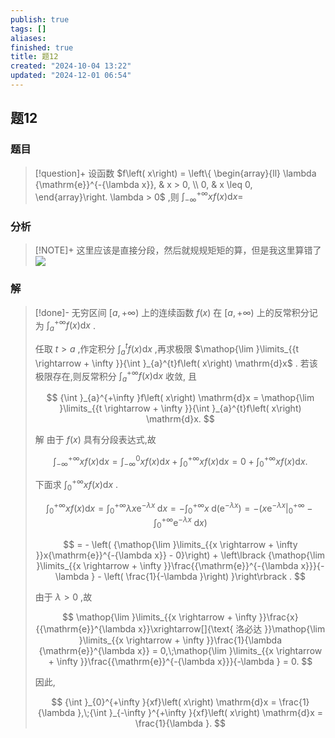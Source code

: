```yaml
---
publish: true
tags: []
aliases: 
finished: true
title: 题12
created: "2024-10-04 13:22"
updated: "2024-12-01 06:54"
---
```

## 题12
### 题目
> [!question]+
> 设函数 $f\left( x\right)  = \left\{  \begin{array}{ll} \lambda {\mathrm{e}}^{-{\lambda x}}, & x > 0, \\  0, & x \leq  0, \end{array}\right. \lambda  > 0$ ,则 ${\int }_{-\infty }^{+\infty }{xf}\left( x\right) \mathrm{d}x =$
### 分析
> [!NOTE]+
> 这里应该是直接分段，然后就规规矩矩的算，但是我这里算错了
> ![](https://img.hwenyi.live/202411061920266.webp)
### 解
> [!done]-
> 无穷区间 $\lbrack a, + \infty )$ 上的连续函数 $f\left( x\right)$ 在 $\lbrack a, + \infty )$ 上的反常积分记为 ${\int }_{a}^{+\infty }f\left( x\right) \mathrm{d}x$ .
> 
> 任取 $t > a$ ,作定积分 ${\int }_{a}^{t}f\left( x\right) \mathrm{d}x$ ,再求极限 $\mathop{\lim }\limits_{{t \rightarrow   + \infty }}{\int }_{a}^{t}f\left( x\right) \mathrm{d}x$ . 若该极限存在,则反常积分 ${\int }_{a}^{+\infty }f\left( x\right) \mathrm{d}x$ 收敛, 且
> 
> $$
> {\int }_{a}^{+\infty }f\left( x\right) \mathrm{d}x = \mathop{\lim }\limits_{{t \rightarrow   + \infty }}{\int }_{a}^{t}f\left( x\right) \mathrm{d}x.
> $$
> 
> 解 由于 $f\left( x\right)$ 具有分段表达式,故
> 
> $$
> {\int }_{-\infty }^{+\infty }{xf}\left( x\right) \mathrm{d}x = {\int }_{-\infty }^{0}{xf}\left( x\right) \mathrm{d}x + {\int }_{0}^{+\infty }{xf}\left( x\right) \mathrm{d}x = 0 + {\int }_{0}^{+\infty }{xf}\left( x\right) \mathrm{d}x.
> $$
> 
> 下面求 ${\int }_{0}^{+\infty }{xf}\left( x\right) \mathrm{d}x$ .
> 
> $$
> {\int }_{0}^{+\infty }{xf}\left( x\right) \mathrm{d}x = {\int }_{0}^{+\infty }{\lambda x}{\mathrm{e}}^{-{\lambda x}}\mathrm{\;d}x =  - {\int }_{0}^{+\infty }x\mathrm{\;d}\left( {\mathrm{e}}^{-{\lambda x}}\right)  =  - \left( {{\left. x{\mathrm{e}}^{-{\lambda x}}\right| }_{0}^{+\infty } - {\int }_{0}^{+\infty }{\mathrm{e}}^{-{\lambda x}}\mathrm{\;d}x}\right)
> $$
> 
> $$
> =  - \left( {\mathop{\lim }\limits_{{x \rightarrow   + \infty }}x{\mathrm{e}}^{-{\lambda x}} - 0}\right)  + \left\lbrack  {\mathop{\lim }\limits_{{x \rightarrow   + \infty }}\frac{{\mathrm{e}}^{-{\lambda x}}}{-\lambda } - \left( \frac{1}{-\lambda }\right) }\right\rbrack  .
> $$
> 
> 由于 $\lambda  > 0$ ,故
> 
> $$
> \mathop{\lim }\limits_{{x \rightarrow   + \infty }}\frac{x}{{\mathrm{e}}^{\lambda x}}\xrightarrow[]{\text{ 洛必达 }}\mathop{\lim }\limits_{{x \rightarrow   + \infty }}\frac{1}{\lambda {\mathrm{e}}^{\lambda x}} = 0,\;\mathop{\lim }\limits_{{x \rightarrow   + \infty }}\frac{{\mathrm{e}}^{-{\lambda x}}}{-\lambda } = 0.
> $$
> 
> 因此,
> 
> $$
> {\int }_{0}^{+\infty }{xf}\left( x\right) \mathrm{d}x = \frac{1}{\lambda },\;{\int }_{-\infty }^{+\infty }{xf}\left( x\right) \mathrm{d}x = \frac{1}{\lambda }.
> $$